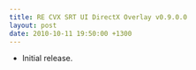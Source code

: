```yaml
---
title: RE CVX SRT UI DirectX Overlay v0.9.0.0
layout: post
date: 2010-10-11 19:50:00 +1300
---
```

* Initial release.
